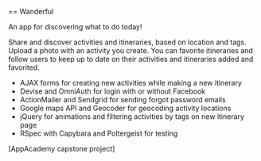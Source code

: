 == Wanderful

An app for discovering what to do today!

Share and discover activities and itineraries, based on location and tags. Upload a photo with an activity you create.
You can favorite itineraries and follow users to keep up to date on their activities and itineraries added and favorited.

* AJAX forms for creating new activities while making a new itinerary
* Devise and OmniAuth for login with or without Facebook
* ActionMailer and Sendgrid for sending forgot password emails
* Google maps API and Geocoder for geocoding activity locations
* jQuery for animations and filtering activities by tags on new itinerary page
* RSpec with Capybara and Poltergeist for testing

[AppAcademy capstone project]
